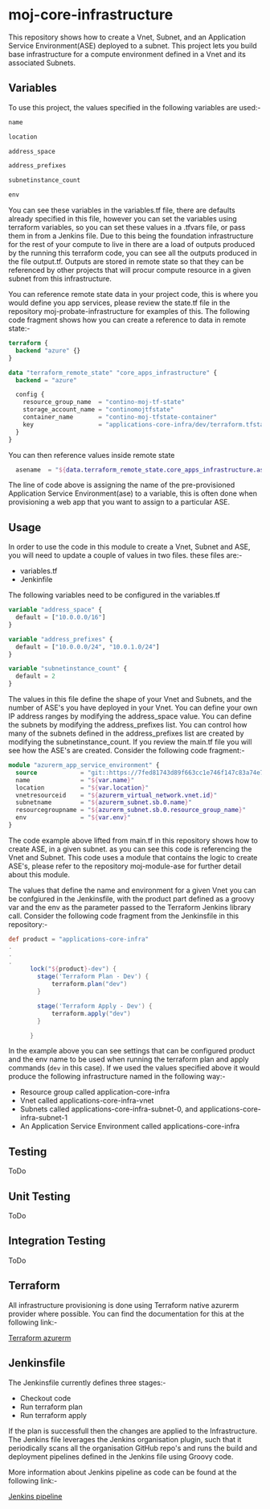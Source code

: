 # moj-core-infrastructure

This repository shows how to create a Vnet, Subnet, and an Application Service Environment(ASE) deployed to a subnet.
This project lets you build base infrastructure for a compute environment defined in a Vnet and its associated Subnets.

## Variables
To use this project, the values specified in the following variables are used:-

```groovy
name

location

address_space

address_prefixes

subnetinstance_count

env
```

You can see these variables in the variables.tf file, there are defaults already specified in this file, however you can set the variables using terraform variables, so you can set these values in a .tfvars file, or pass them in from a Jenkins file.  Due to this being the foundation infrastructure for the rest of your compute to live in there are a load of outputs produced by the running this terraform code, you can see all the outputs produced in the file output.tf.  Outputs are stored in remote state so that they can be referenced by other projects that will procur compute resource in a given subnet from this infrastructure.

You can reference remote state data in your project code, this is where you would define you app services, please review the state.tf file in the repository moj-probate-infrastructure for examples of this.  The following code fragment shows how you can create a reference to data in remote state:-

```terraform
terraform {
  backend "azure" {}
}

data "terraform_remote_state" "core_apps_infrastructure" {
  backend = "azure"

  config {
    resource_group_name  = "contino-moj-tf-state"
    storage_account_name = "continomojtfstate"
    container_name       = "contino-moj-tfstate-container"
    key                  = "applications-core-infra/dev/terraform.tfstate"
  }
}
```

You can then reference values inside remote state

```terraform
  asename  = "${data.terraform_remote_state.core_apps_infrastructure.ase_name[0]}"
```

The line of code above is assigning the name of the pre-provisioned Application Service Environment(ase) to a variable, this is often done when provisioning a web app that you want to assign to a particular ASE.

## Usage
In order to use the code in this module to create a Vnet, Subnet and ASE, you will need to update a couple of values in two files.
these files are:-

- variables.tf
- Jenkinfile

The following variables need to be configured in the variables.tf 

```terraform
variable "address_space" {
  default = ["10.0.0.0/16"]
}

variable "address_prefixes" {
  default = ["10.0.0.0/24", "10.0.1.0/24"]
}

variable "subnetinstance_count" {
  default = 2
}
```

The values in this file define the shape of your Vnet and Subnets, and the number of ASE's you have deployed in your Vnet.
You can define your own IP address ranges by modifying the address_space value.  You can define the subnets by modifying the address_prefixes list.
You can control how many of the subnets defined in the address_prefixes list are created by modifying the subnetinstance_count.  If you review the main.tf file you will see how the ASE's are created.  Consider the following code fragment:-

```terraform
module "azurerm_app_service_environment" {
  source            = "git::https://7fed81743d89f663cc1e746f147c83a74e7b1318@github.com/contino/moj-module-ase?ref=0.0.3"
  name              = "${var.name}"
  location          = "${var.location}"
  vnetresourceid    = "${azurerm_virtual_network.vnet.id}"
  subnetname        = "${azurerm_subnet.sb.0.name}"
  resourcegroupname = "${azurerm_subnet.sb.0.resource_group_name}"
  env               = "${var.env}"
}
```

The code example above lifted from main.tf in this repository shows how to create ASE, in a given subnet. as you can see this code is referencing the Vnet and Subnet.  This code uses a module that contains the logic to create ASE's, please refer to the repository moj-module-ase for further detail about this module.

The values that define the name and environment for a given Vnet you can be confgiured in the Jenkinsfile, with the product part defined as a groovy var and the env as the parameter passed to the Terraform Jenkins library call. Consider the following code fragment from the Jenkinsfile in this repository:-

```groovy
def product = "applications-core-infra"
.
.
.
      lock("${product}-dev") {
        stage('Terraform Plan - Dev') {
            terraform.plan("dev")
        }

        stage('Terraform Apply - Dev') {
            terraform.apply("dev")
        }

      }
```

In the example above you can see settings that can be configured product and the env name to be used when running the terraform plan and apply commands (`dev` in this case). If we used the values specified above it would produce the following infrastructure named in the following way:-

- Resource group called application-core-infra
- Vnet called applications-core-infra-vnet
- Subnets called applications-core-infra-subnet-0, and applications-core-infra-subnet-1
- An Application Service Environment called applications-core-infra

## Testing

ToDo

## Unit Testing

ToDo

## Integration Testing

ToDo

## Terraform
All infrastructure provisioning is done using Terraform native azurerm provider where possible.  You can find the documentation for this at the following link:-

[Terraform azurerm](https://www.terraform.io/docs/providers/azurerm/index.html) <br />

## Jenkinsfile

The Jenkinsfile currently defines three stages:-

- Checkout code
- Run terraform plan
- Run terraform apply

If the plan is successfull then the changes are applied to the Infrastructure.  The Jenkins file leverages the Jenkins organisation plugin, such that it 
periodically scans all the organisation GitHub repo's and runs the build and deployment pipelines defined in the Jenkins file using Groovy code.

More information about Jenkins pipeline as code can be found at the following link:-

[Jenkins pipeline](https://jenkins.io/doc/book/pipeline/syntax/)

